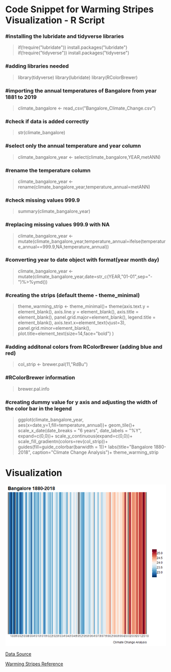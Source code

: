 # Code Snippet for Warming Stripes Visualization - R Script

### #installing the lubridate and tidyverse libraries
>if(!require("lubridate")) install.packages("lubridate")
if(!require("tidyverse")) install.packages("tidyverse")

### #adding libraries needed
>library(tidyverse)
library(lubridate)
library(RColorBrewer)

### #importing the annual temperatures of Bangalore from year 1881 to 2019
>climate_bangalore <- read_csv("Bangalore_Climate_Change.csv")

### #check if data is added correctly
>str(climate_bangalore)

### #select only the annual temperature and year column
>climate_bangalore_year <- select(climate_bangalore,YEAR,metANN)

### #rename the temperature column
>climate_bangalore_year <- rename(climate_bangalore_year,temperature_annual=metANN)

### #check missing values 999.9
>summary(climate_bangalore_year)

### #replacing missing values 999.9 with NA
>climate_bangalore_year <- mutate(climate_bangalore_year,temperature_annual=ifelse(temperature_annual==999.9,NA,temperature_annual))

### #converting year to date object with format(year month day)
>climate_bangalore_year <- mutate(climate_bangalore_year,date=str_c(YEAR,"01-01",sep="-")%>%ymd())

### #creating the strips (default theme - theme_minimal)
>theme_warming_strip <- theme_minimal()+
  theme(axis.text.y = element_blank(),
        axis.line.y = element_blank(),
        axis.title = element_blank(),
        panel.grid.major=element_blank(),
        legend.title = element_blank(),
        axis.text.x=element_text(vjust=3),
        panel.grid.minor=element_blank(),
        plot.title=element_text(size=14,face="bold")
  )

### #adding additonal colors from RColorBrewer (adding blue and red)
>col_strip <- brewer.pal(11,"RdBu")

### #RColorBrewer information
>brewer.pal.info

### #creating dummy value for y axis and adjusting the width of the color bar in the legend
>ggplot(climate_bangalore_year, aes(x=date,y=1,fill=temperature_annual))+
  geom_tile()+
  scale_x_date(date_breaks = "6 years",
               date_labels = "%Y",
               expand=c(0,0))+
  scale_y_continuous(expand=c(0,0))+
  scale_fill_gradientn(colors=rev(col_strip))+
  guides(fill=guide_colorbar(barwidth = 1))+
  labs(title="Bangalore 1880-2018",
       caption="Climate Change Analysis")+
  theme_warming_strip


# Visualization

![](https://github.com/bharatikandakumar/Data-Visualization/blob/master/Projects/images/Warming-Stripes-Bangalore.png)


[Data Source](https://data.giss.nasa.gov/cgi-bin/gistemp/stdata_show.cgi?id=207432950000&dt=1&ds=5)

[Warming Stripes Reference](https://dominicroye.github.io/en/2018/how-to-create-warming-stripes-in-r/)
